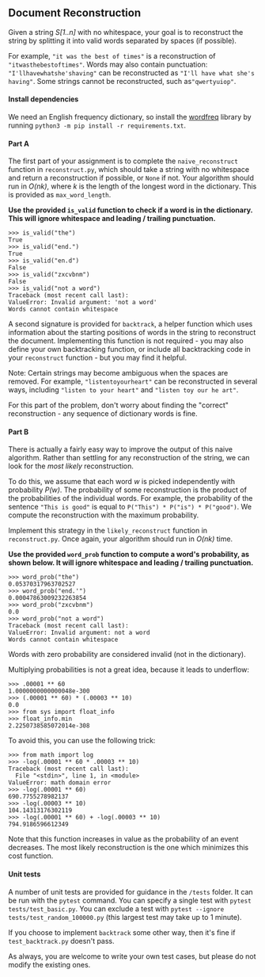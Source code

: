 ## Document Reconstruction

Given a string *S[1..n]* with no whitespace, your goal is to reconstruct the 
string by splitting it into valid words separated by spaces (if possible).

For example, 
`"it was the best of times"` is a reconstruction of `"itwasthebestoftimes"`.
Words may also contain punctuation: `"I'llhavewhatshe'shaving"` can be 
reconstructed as `"I'll have what she's having"`.
Some strings cannot be reconstructed, such as`"qwertyuiop"`.

#### Install dependencies
We need an English frequency dictionary, so install the 
[wordfreq](https://pypi.org/project/wordfreq/) library by running 
`python3 -m pip install -r requirements.txt`.

#### Part A

The first part of your assignment is to complete the `naive_reconstruct` 
function in `reconstruct.py`, which  should take a string with no whitespace and 
return a reconstruction if possible, or `None` if not.
Your algorithm should run in *O(nk)*, where *k* is the length 
of the longest word in the dictionary. This is provided as `max_word_length`.

**Use the provided `is_valid` function to check if a word is in the dictionary.
This will ignore whitespace and leading / trailing punctuation.**
```pydocstring
>>> is_valid("the")
True
>>> is_valid("end.")
True
>>> is_valid("en.d")
False
>>> is_valid("zxcvbnm")
False
>>> is_valid("not a word")
Traceback (most recent call last):
ValueError: Invalid argument: 'not a word'
Words cannot contain whitespace
```

A second signature is provided for `backtrack`, a helper function which uses
information about the starting positions of words in the string to reconstruct 
the document.
Implementing this function is not required - you may also define your own 
backtracking function, or include all backtracking code in your 
`reconstruct` function - but you may find it helpful.

Note: Certain strings may become ambiguous when the spaces are removed. For 
example, `"listentoyourheart"` can be reconstructed in several ways, including
`"listen to your heart"` and `"listen toy our he art"`.

For this part of the problem, don't worry about finding the "correct" 
reconstruction - any sequence of dictionary words is fine.


#### Part B

There is actually a fairly easy way to improve the output of this naive 
algorithm. Rather than settling for any reconstruction of the string, we 
can look for the *most likely* reconstruction. 

To do this, we assume that each word *w* is picked independently with 
probability *P(w)*. The probability of some reconstruction is the product 
of the probabilities of the individual words. 
For example, the probability of the sentence `"This is good"` is equal to 
`P("This") * P("is") * P("good")`. We compute the reconstruction with the 
maximum probability.

Implement this strategy in the `likely_reconstruct` function in `reconstruct.py`.
Once again, your algorithm should run in *O(nk)* time. 

**Use the provided `word_prob` function to compute a word's probability,
as shown below. It will ignore whitespace and leading / trailing punctuation.**
```pydocstring
>>> word_prob("the")
0.05370317963702527
>>> word_prob("end.'")
0.00047863009232263854
>>> word_prob("zxcvbnm")
0.0
>>> word_prob("not a word")
Traceback (most recent call last):
ValueError: Invalid argument: not a word
Words cannot contain whitespace
```
Words with zero probability are considered invalid (not in the dictionary).

Multiplying probabilities is not a great idea, because it leads to underflow:
```pydocstring
>>> .00001 ** 60
1.0000000000000048e-300
>>> (.00001 ** 60) * (.00003 ** 10)
0.0
>>> from sys import float_info
>>> float_info.min
2.2250738585072014e-308
```
To avoid this, you can use the following trick:
```pydocstring
>>> from math import log
>>> -log(.00001 ** 60 * .00003 ** 10)
Traceback (most recent call last):
  File "<stdin>", line 1, in <module>
ValueError: math domain error
>>> -log(.00001 ** 60)
690.7755278982137
>>> -log(.00003 ** 10)
104.14313176302119
>>> -log(.00001 ** 60) + -log(.00003 ** 10)
794.9186596612349
```
Note that this function increases in value as the probability of an event 
decreases. The most likely reconstruction is the one which minimizes this 
cost function.

#### Unit tests

A  number of unit tests are provided for guidance in the `/tests` folder. 
It can be run with the `pytest` command.
You can specify a single test with `pytest tests/test_basic.py`.
You can exclude a test with `pytest --ignore tests/test_random_100000.py`
(this largest test may take up to 1 minute).

If you choose to implement `backtrack` some other way, then it's 
fine if `test_backtrack.py` doesn't pass. 

As always, you are welcome to write your own test cases, but please do not 
modify the existing ones.
